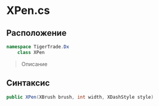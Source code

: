 
# XPen.cs
## Расположение
```csharp
namespace TigerTrade.Dx  
    class XPen
```

> Описание

## Синтаксис
```csharp
public XPen(XBrush brush, int width, XDashStyle style)
```
